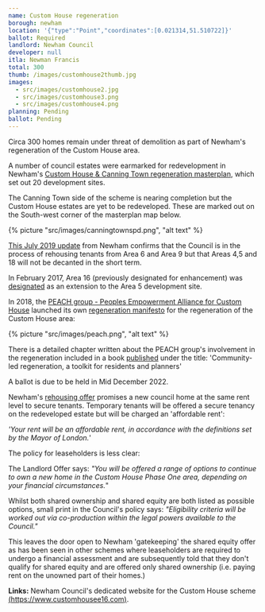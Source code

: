 ```yaml
---
name: Custom House regeneration
borough: newham
location: '{"type":"Point","coordinates":[0.021314,51.510722]}'
ballot: Required
landlord: Newham Council
developer: null
itla: Newman Francis 
total: 300
thumb: /images/customhouse2thumb.jpg
images:
  - src/images/customhouse2.jpg
  - src/images/customhouse3.png
  - src/images/customhouse4.png
planning: Pending
ballot: Pending 
---
```

Circa 300 homes remain under threat of demolition as part of Newham's regeneration of the Custom House area.

A number of council estates were earmarked for redevelopment in Newham's [Custom House & Canning Town regeneration masterplan](https://www.newham.gov.uk/Documents/Environment%20and%20planning/CanningTownCustomHouseAdoptedSPD2008%5B1%5D.pdf), which set out 20 development sites.

The Canning Town side of the scheme is nearing completion but the Custom House estates are yet to be redeveloped. These are marked out on the South-west corner of the masterplan map below.

{% picture "src/images/canningtownspd.png", "alt text" %}

[This July 2019 update](https://www.newham.gov.uk/Documents/Environment%20and%20planning/CustomHouseRegenerationFAQs.pdf) from Newham confirms that the Council is in the process of rehousing tenants from Area 6 and Area 9 but that Areas 4,5 and 18 will not be decanted in the short term. 

In February 2017, Area 16 (previously designated for enhancement) was [designated](https://www.newham.gov.uk/Documents/Environment%20and%20planning/LPRIssuesOptionPart2.pdf) as an extension to the Area 5 development site.

In 2018, the [PEACH group - Peoples Empowerment Alliance for Custom House]() launched its own [regeneration manifesto](http://www.peach-e16.org.uk/index.php/housing/109-peach-regeneration-manifesto-2018) for the regeneration of the Custom House area:

{% picture "src/images/peach.png", "alt text" %}

There is a detailed chapter written about the PEACH group's involvement in the regeneration included in a book [published](https://www.uclpress.co.uk/products/125696) under the title: 'Community-led regeneration, a toolkit for residents and planners'

A ballot is due to be held in Mid December 2022.

Newham's [rehousing offer](https://mgov.newham.gov.uk/documents/s144070/Appenidx%201%20-%20LBN%20Estate%20Regeneration%20Housing%20Offer%20the%20Housing%20Offer.pdf) promises a new council home at the same rent level to secure tenants. Temporary tenants will be offered a secure tenancy on the redeveloped estate but will be charged an 'affordable rent':  

_'Your rent will be an affordable rent, in accordance with the definitions set by the Mayor of London._'

The policy for leaseholders is less clear:

The Landlord Offer says:
_"You will be offered a range of options to continue to own a new home in the Custom House Phase One area, depending on your financial circumstances._"

Whilst both shared ownership and shared equity are both listed as possible options, small print in the Council's policy says:
_"Eligibility criteria will be worked out via co-production within the legal powers available to the Council."_

This leaves the door open to Newham 'gatekeeping' the shared equity offer as has been seen in other schemes where leaseholders are required to undergo a financial assessment and are subsequently told that they don't qualify for shared equity and are offered only shared ownership (i.e. paying rent on the unowned part of their homes.)

__Links:__
Newham Council's dedicated website for the Custom House scheme [(https://www.customhousee16.com)](https://www.customhousee16.com).
